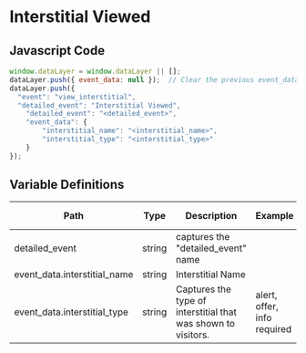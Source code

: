 # Interstitial Viewed

### 

## Javascript Code
```js
window.dataLayer = window.dataLayer || [];
dataLayer.push({ event_data: null });  // Clear the previous event_data object.
dataLayer.push({
  "event": "view_interstitial",
  "detailed_event": "Interstitial Viewed",
    "detailed_event": "<detailed_event>",
    "event_data": {
        "interstitial_name": "<interstitial_name>",
        "interstitial_type": "<interstitial_type>"
    }
});
```

## Variable Definitions

|Path|Type|Description|Example|Pattern|Min Length|Max Length|Minimum|Maximum|Multiple Of|
| --- | --- | --- | --- | --- | --- | --- | --- | --- | --- |
|detailed_event|string|captures the "detailed\_event" name||||||||
|event_data.interstitial_name|string|Interstitial Name||||||||
|event_data.interstitial_type|string|Captures the type of interstitial that was shown to visitors.|alert, offer, info required|||||||




